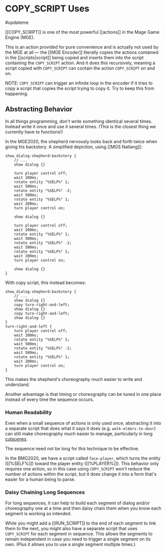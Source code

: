 # COPY_SCRIPT Uses

#updateme

[[COPY_SCRIPT]] is one of the most powerful [[actions]] in the Mage Game Engine (MGE).

This is an action provided for pure convenience and is actually not used by the MGE at all — the [[MGE Encoder]] literally copies the actions contained in the [[scripts|script]] being copied and inserts them into the script containing the `COPY_SCRIPT` action. And it does this recursively, meaning a script copied with `COPY_SCRIPT` can contain the action `COPY_SCRIPT` on and on.

NOTE: `COPY_SCRIPT` can trigger an infinite loop in the encoder if it tries to copy a script that copies the script trying to copy it. Try to keep this from happening.

## Abstracting Behavior

In all things programming, don't write something identical several times. Instead write it once and use it several times. (This is the closest thing we currently have to functions!)

In the MGE2020, the shepherd nervously looks back and forth twice when giving his backstory. A simplified depiction, using [[MGS Natlang]]:

```mgs
show_dialog-shepherd-backstory {
	// ...
	show dialog {}

	turn player control off;
	wait 200ms;
	rotate entity "%SELF%" 1;
	wait 500ms;
	rotate entity "%SELF%" -2;
	wait 500ms;
	rotate entity "%SELF%" 1;
	wait 200ms;
	turn player control on;

	show dialog {}

	turn player control off;
	wait 200ms;
	rotate entity "%SELF%" 1;
	wait 500ms;
	rotate entity "%SELF%" -2;
	wait 500ms;
	rotate entity "%SELF%" 1;
	wait 200ms;
	turn player control on;

	show dialog {}
}
```

With copy script, this instead becomes:

```mgs
show_dialog-shepherd-backstory {
	// ...
	show dialog {}
	copy turn-right-and-left;
	show dialog {}
	copy turn-right-and-left;
	show dialog {}
}
turn-right-and-left {
	turn player control off;
	wait 200ms;
	rotate entity "%SELF%" 1;
	wait 500ms;
	rotate entity "%SELF%" -2;
	wait 500ms;
	rotate entity "%SELF%" 1;
	wait 200ms;
	turn player control on;
}
```

This makes the shepherd's choreography much easier to write and understand.

Another advantage is that timing or choreography can be tuned in one place instead of every time the sequence occurs.

### Human Readability

Even when a small sequence of actions is only used once, abstracting it into a separate script that does what it says it does (e.g. `walk-elders-to-door`) can still make choreography much easier to manage, particularly in long [cutscenes](#cutscenes).

The sequence need not be long for this technique to be effective.

In the BMG2020, we have a script called `face-player`, which turns the entity ([[%SELF%]]) toward the player entity ([[%PLAYER%]]). This behavior only requires one action, so in this case using `COPY_SCRIPT` won't reduce the number of actions within the script, but it does change it into a form that's easier for a human being to parse.

### Daisy Chaining Long Sequences

For long sequences, it can help to build each segment of dialog and/or choreography one at a time and then daisy chain them when you know each segment is working as intended.

While you might add a [[RUN_SCRIPT]] to the end of each segment to link them to the next, you might also have a separate script that uses `COPY_SCRIPT` for each segment in sequence. This allows the segments to remain independent in case you need to trigger a single segment on its own. (Plus it allows you to use a single segment multiple times.)
